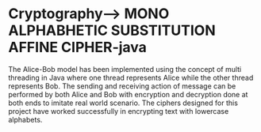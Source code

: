 # Cryptography--> MONO ALPHABHETIC SUBSTITUTION AFFINE CIPHER-java
The Alice-Bob model has been implemented using the concept of multi threading
in Java where one thread represents Alice while the other thread represents Bob.
The sending and receiving action of message can be performed by both Alice and
Bob with encryption and decryption done at both ends to imitate real world scenario.
The ciphers designed for this project have worked successfully in encrypting text
with lowercase alphabets.
